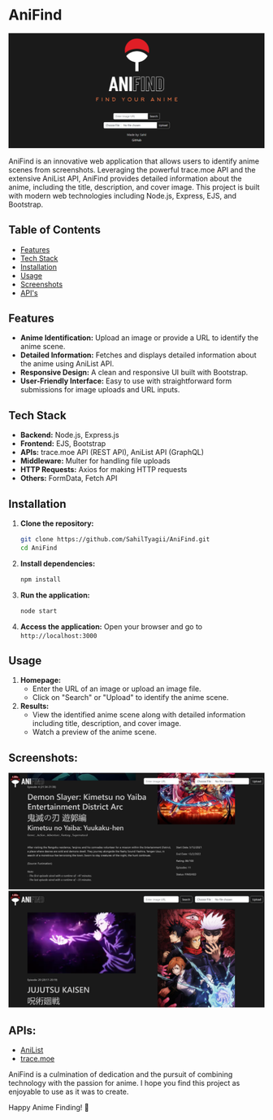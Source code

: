 # AniFind

![AniFind Logo](public/images/preview.png)

AniFind is an innovative web application that allows users to identify anime scenes from screenshots. Leveraging the powerful trace.moe API and the extensive AniList API, AniFind provides detailed information about the anime, including the title, description, and cover image. This project is built with modern web technologies including Node.js, Express, EJS, and Bootstrap.

## Table of Contents

- [Features](#features)
- [Tech Stack](#tech-stack)
- [Installation](#installation)
- [Usage](#usage)
- [Screenshots](#screenshots)
- [API's](#api's)

## Features

- **Anime Identification:** Upload an image or provide a URL to identify the anime scene.
- **Detailed Information:** Fetches and displays detailed information about the anime using AniList API.
- **Responsive Design:** A clean and responsive UI built with Bootstrap.
- **User-Friendly Interface:** Easy to use with straightforward form submissions for image uploads and URL inputs.

## Tech Stack

- **Backend:** Node.js, Express.js
- **Frontend:** EJS, Bootstrap
- **APIs:** trace.moe API (REST API), AniList API (GraphQL)
- **Middleware:** Multer for handling file uploads
- **HTTP Requests:** Axios for making HTTP requests
- **Others:** FormData, Fetch API

## Installation

1. **Clone the repository:**
   ```bash
   git clone https://github.com/SahilTyagii/AniFind.git
   cd AniFind
   ```
2. **Install dependencies:**
   ```bash
   npm install
   ```
3. **Run the application:**
   ```bash
   node start
   ```
4. **Access the application:**
   Open your browser and go to `http://localhost:3000`

## Usage
1. **Homepage:**
   - Enter the URL of an image or upload an image file.
   - Click on "Search" or "Upload" to identify the anime scene.
2. **Results:**
   - View the identified anime scene along with detailed information including title, description, and cover image.
   - Watch a preview of the anime scene.

## **Screenshots:**
![AniFind Logo](public/images/KNY.png)
![AniFind Logo](public/images/JJK.png)

## **APIs:**
- [AniList](https://anilist.gitbook.io/anilist-apiv2-docs)
- [trace.moe](https://soruly.github.io/trace.moe-api/#/)

AniFind is a culmination of dedication and the pursuit of combining technology with the passion for anime. I hope you find this project as enjoyable to use as it was to create.

Happy Anime Finding! 🌟
